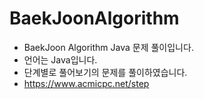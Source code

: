 # BaekJoonAlgorithm
* BaekJoon Algorithm Java 문제 풀이입니다.
* 언어는 Java입니다.
* 단계별로 풀어보기의 문제를 풀이하였습니다.
* https://www.acmicpc.net/step
